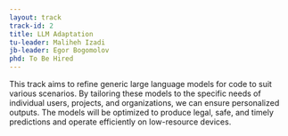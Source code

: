 ```yaml
---
layout: track
track-id: 2
title: LLM Adaptation
tu-leader: Maliheh Izadi
jb-leader: Egor Bogomolov
phd: To Be Hired
---
```


This track aims to refine generic large language models for code to suit various scenarios. By tailoring these models to the specific needs of individual users, projects, and organizations, we can ensure personalized outputs. The models will be optimized to produce legal, safe, and timely predictions and operate efficiently on low-resource devices.
